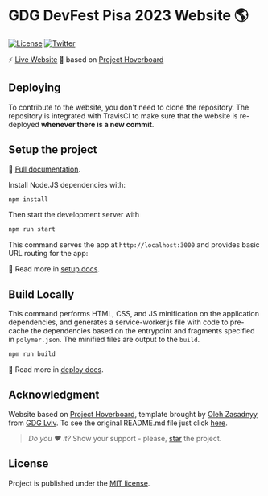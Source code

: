 # GDG DevFest Pisa 2023 Website 🌎

[![License](https://img.shields.io/badge/license-MIT%20License-brightgreen.svg)](https://opensource.org/licenses/MIT) [![Twitter](https://img.shields.io/badge/Twitter-@gdgPisa-blue.svg?style=flat)](http://twitter.com/gdgPisa)

:zap: [Live Website](https://devfest.gdgpisa.it/)
🤝 based on [Project Hoverboard](https://github.com/gdg-x/hoverboard)

## Deploying

To contribute to the website, you don't need to clone the repository. The repository is integrated with TravisCI to make sure that the website is re-deployed **whenever there is a new commit**.

## Setup the project

:book: [Full documentation](/docs/).

Install Node.JS dependencies with:

```bash
npm install
```

Then start the development server with

```bash
npm run start
```

This command serves the app at `http://localhost:3000` and provides basic URL routing for the app:

:book: Read more in [setup docs](/docs/tutorials/set-up.md).

## Build Locally

This command performs HTML, CSS, and JS minification on the application
dependencies, and generates a service-worker.js file with code to pre-cache the
dependencies based on the entrypoint and fragments specified in `polymer.json`.
The minified files are output to the `build`.

```bash
npm run build
```

:book: Read more in [deploy docs](/docs/tutorials/deploy.md).

## Acknowledgment

Website based on [Project Hoverboard](https://github.com/gdg-x/hoverboard), template brought by [Oleh Zasadnyy](https://plus.google.com/+OlehZasadnyy)
from [GDG Lviv](http://lviv.gdg.org.ua/). To see the original README.md file just click [here](README_OG.md).

> _Do you :heart: it?_ Show your support - please, [star](https://github.com/gdg-x/hoverboard) the project.

## License

Project is published under the [MIT license](https://github.com/gdg-x/hoverboard/blob/master/LICENSE.md).
